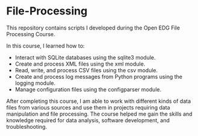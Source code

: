 # File-Processing

This repository contains scripts I developed during the Open EDG File Processing Course.

In this course, I learned how to:

* Interact with SQLite databases using the sqlite3 module.
* Create and process XML files using the xml module.
* Read, write, and process CSV files using the csv module.
* Create and process log messages from Python programs using the logging module.
* Manage configuration files using the configparser module.

After completing this course, I am able to work with different kinds of data files from various sources and use them in projects requiring data manipulation and file processing. The course helped me gain the skills and knowledge required for data analysis, software development, and troubleshooting.
